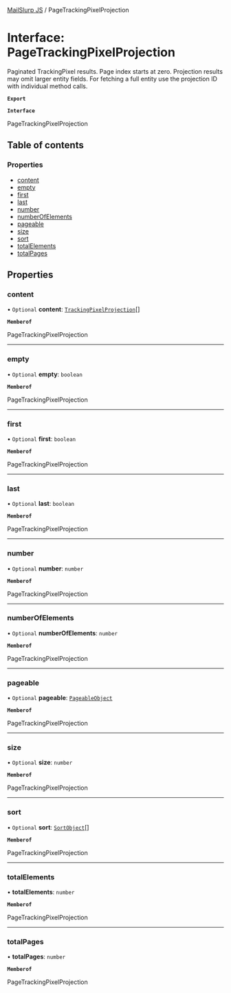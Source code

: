 [MailSlurp JS](../README.md) / PageTrackingPixelProjection

# Interface: PageTrackingPixelProjection

Paginated TrackingPixel results. Page index starts at zero. Projection results may omit larger entity fields. For fetching a full entity use the projection ID with individual method calls.

**`Export`**

**`Interface`**

PageTrackingPixelProjection

## Table of contents

### Properties

- [content](PageTrackingPixelProjection.md#content)
- [empty](PageTrackingPixelProjection.md#empty)
- [first](PageTrackingPixelProjection.md#first)
- [last](PageTrackingPixelProjection.md#last)
- [number](PageTrackingPixelProjection.md#number)
- [numberOfElements](PageTrackingPixelProjection.md#numberofelements)
- [pageable](PageTrackingPixelProjection.md#pageable)
- [size](PageTrackingPixelProjection.md#size)
- [sort](PageTrackingPixelProjection.md#sort)
- [totalElements](PageTrackingPixelProjection.md#totalelements)
- [totalPages](PageTrackingPixelProjection.md#totalpages)

## Properties

### content

• `Optional` **content**: [`TrackingPixelProjection`](TrackingPixelProjection.md)[]

**`Memberof`**

PageTrackingPixelProjection

___

### empty

• `Optional` **empty**: `boolean`

**`Memberof`**

PageTrackingPixelProjection

___

### first

• `Optional` **first**: `boolean`

**`Memberof`**

PageTrackingPixelProjection

___

### last

• `Optional` **last**: `boolean`

**`Memberof`**

PageTrackingPixelProjection

___

### number

• `Optional` **number**: `number`

**`Memberof`**

PageTrackingPixelProjection

___

### numberOfElements

• `Optional` **numberOfElements**: `number`

**`Memberof`**

PageTrackingPixelProjection

___

### pageable

• `Optional` **pageable**: [`PageableObject`](PageableObject.md)

**`Memberof`**

PageTrackingPixelProjection

___

### size

• `Optional` **size**: `number`

**`Memberof`**

PageTrackingPixelProjection

___

### sort

• `Optional` **sort**: [`SortObject`](SortObject.md)[]

**`Memberof`**

PageTrackingPixelProjection

___

### totalElements

• **totalElements**: `number`

**`Memberof`**

PageTrackingPixelProjection

___

### totalPages

• **totalPages**: `number`

**`Memberof`**

PageTrackingPixelProjection
